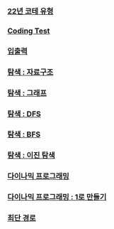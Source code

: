 ### [22년 코테 유형 ](https://www.notion.so/22-a07461ebf42d4e7ea23e92ffc915d9b9)

### [Coding Test](https://www.notion.so/Coding-Test-b70a76f15b824d7081434a79629b88c1)

### [입출력](https://www.notion.so/4b5848964a7e40c6a83c7421a21e2c87)

### [탐색 : 자료구조 ](https://www.notion.so/9b8fa08bda3f4ad6a1b323e95c4c85f5)

### [탐색 : 그래프 ](https://www.notion.so/0ace43985817450fa1a983f0fdee5a03)

### [탐색 : DFS ](https://www.notion.so/DFS-ab8eaeb7d36d493bbb55a9c5d3b79f9c)

### [탐색 : BFS](https://www.notion.so/BFS-80c850b7f7a54d998cac53ca88c00ffd)

### [탐색 : 이진 탐색](https://www.notion.so/9e1aaedb815049e4884672c8a8a487c8)

### [다이나믹 프로그래밍](https://www.notion.so/32c19e4ee301472ab075f8047397815f)

### [다이나믹 프로그래밍 : 1로 만들기](https://www.notion.so/1-e82fbf449f71445cb7b825218cb1f6e4)

### [최단 경로](https://www.notion.so/8f619e0939f143e79c16cba4691bd508)
